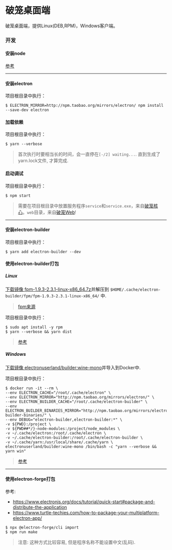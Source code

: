 # 破笼桌面端

破笼桌面端，提供Linux(DEB,RPM)，Windows客户端。

### 开发

#### 安装node

[参考](https://github.com/alx696/share/wiki/Node)

---

#### 安装electron

项目根目录中执行：
```
$ ELECTRON_MIRROR=http://npm.taobao.org/mirrors/electron/ npm install --save-dev electron
```

#### 加载依赖

项目根目录中执行：
```
$ yarn --verbose
```
> 首次执行时要相当长的时间，会一直停在`[-/2] waiting...`. 直到生成了yarn.lock文件, 才算完成.

#### 启动调试

项目根目录中执行：
```
$ npm start
```
> 需要在项目根目录中放置服务程序`service`和`service.exe`，来自[破笼核心](https://github.com/alx696/polong-core)。`web`目录，来自[破笼Web](https://github.com/alx696/polong-web)!

---

#### 安装electron-builder

项目根目录中执行：
```
$ yarn add electron-builder --dev
```

#### 使用electron-builder打包

##### Linux

[下载镜像 fpm-1.9.3-2.3.1-linux-x86_64.7z](https://xm.lilu.red:444/soft/fpm-1.9.3-2.3.1-linux-x86_64.7z)并解压到 `$HOME/.cache/electron-builder/fpm/fpm-1.9.3-2.3.1-linux-x86_64/` 中.
> [fpm来源](https://github.com/electron-userland/electron-builder-binaries/releases/tag/fpm-1.9.3-2.3.1-linux-x86_64)

项目根目录中执行：
```
$ sudo apt install -y rpm
$ yarn --verbose && yarn dist
```
> [参考](https://www.electron.build/#quick-setup-guide)

##### Windows

[下载镜像 electronuserland/builder:wine-mono](https://xm.lilu.red:444/soft/electronuserland-builder-wine-mono.tar.gz)并导入到Docker中.

项目根目录中执行：
```
$ docker run -it --rm \
--env ELECTRON_CACHE="/root/.cache/electron" \
--env ELECTRON_MIRROR="http://npm.taobao.org/mirrors/electron/" \
--env ELECTRON_BUILDER_CACHE="/root/.cache/electron-builder" \
--env ELECTRON_BUILDER_BINARIES_MIRROR="http://npm.taobao.org/mirrors/electron-builder-binaries/" \
--env DEBUG="electron-builder,electron-builder:*" \
-v ${PWD}:/project \
-v ${PWD##*/}-node-modules:/project/node_modules \
-v ~/.cache/electron:/root/.cache/electron \
-v ~/.cache/electron-builder:/root/.cache/electron-builder \
-v ~/.cache/yarn:/usr/local/share/.cache/yarn \
electronuserland/builder:wine-mono /bin/bash -c "yarn --verbose && yarn win"
```
> [参考](https://www.electron.build/multi-platform-build#docker)

---

#### 使用electron-forge打包

参考:
* https://www.electronjs.org/docs/tutorial/quick-start#package-and-distribute-the-application
* https://www.turtle-techies.com/how-to-package-your-multiplatform-electron-app/

```
$ npx @electron-forge/cli import
$ npm run make
```
> 注意: 这种方式比较容易, 但是程序名称不能设置中文(乱码).
